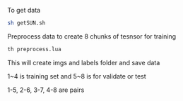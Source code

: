 To get data

```bash
sh getSUN.sh
```

Preprocess data to create 8 chunks of tesnsor for training

```bash
th preprocess.lua
```

This will create imgs and labels folder and save data

1~4 is training set and 5~8 is for validate or test

1-5, 2-6, 3-7, 4-8 are pairs
